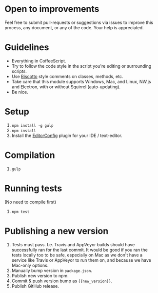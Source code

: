 # Open to improvements

Feel free to submit pull-requests or suggestions via issues to improve this process, any document, or any of the code. Your help is appreciated.


# Guidelines

- Everything in CoffeeScript.
- Try to follow the code style in the script you're editing or surrounding scripts.
- Use [Biscotto](https://github.com/gjtorikian/biscotto) style comments on classes, methods, etc.
- Take care that this module supports Windows, Mac, and Linux, NW.js and Electron, with or without Squirrel (auto-updating).
- Be nice.


# Setup

1. `npm install -g gulp`
2. `npm install`
3. Install the [EditorConfig](http://editorconfig.org) plugin for your IDE / text-editor.


# Compilation

1. `gulp`


# Running tests

(No need to compile first)

1. `npm test`


# Publishing a new version

1. Tests must pass. I.e. Travis and AppVeyor builds should have successfully ran for the last commit. It would be good if you ran the tests locally too to be safe, especially on Mac as we don't have a service like Travis or AppVeyor to run them on, and because we have Mac-only options.
2. Manually bump version in `package.json`.
3. Publish new version to npm.
4. Commit & push version bump as `{{new_version}}`.
5. Publish GitHub release.